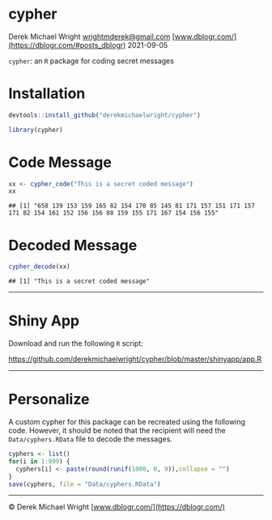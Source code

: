 cypher
================
Derek Michael Wright <wrightmderek@gmail.com>
[www.dblogr.com/](https://dblogr.com/#posts_dblogr)
2021-09-05

`cypher`: an `R` package for coding secret messages

# Installation

``` r
devtools::install_github("derekmichaelwright/cypher")
```

``` r
library(cypher)
```

# Code Message

``` r
xx <- cypher_code("This is a secret coded message")
xx
```

    ## [1] "658 139 153 159 165 82 154 170 85 145 81 171 157 151 171 157 171 82 154 161 152 156 156 88 159 155 171 167 154 156 155"

# Decoded Message

``` r
cypher_decode(xx)
```

    ## [1] "This is a secret coded message"

------------------------------------------------------------------------

# Shiny App

Download and run the following `R` script:

<https://github.com/derekmichaelwright/cypher/blob/master/shinyapp/app.R>

------------------------------------------------------------------------

# Personalize

A custom cypher for this package can be recreated using the following
code. However, it should be noted that the recipient will need the
`Data/cyphers.RData` file to decode the messages.

``` r
cyphers <- list()
for(i in 1:999) {
  cyphers[i] <- paste(round(runif(1000, 0, 9)),collapse = "")
}
save(cyphers, file = "Data/cyphers.RData")
```

------------------------------------------------------------------------

© Derek Michael Wright [www.dblogr.com/](https://dblogr.com/)
